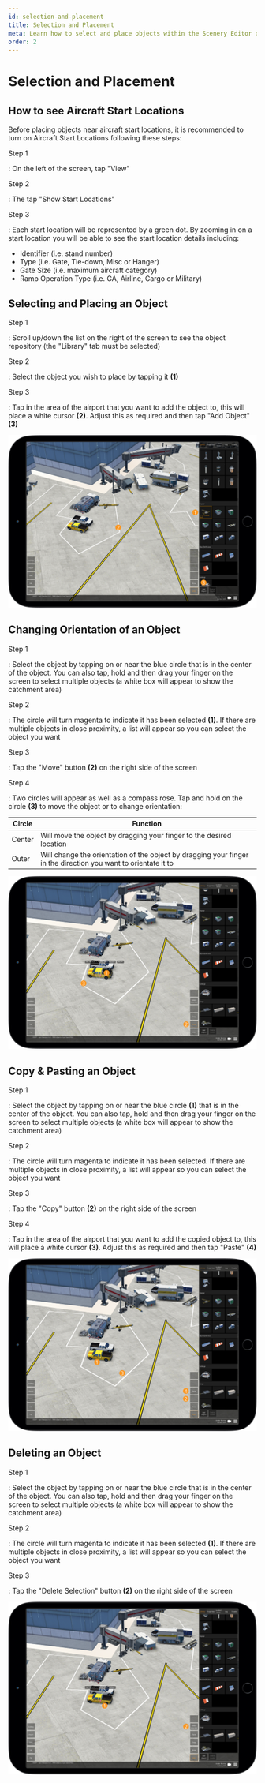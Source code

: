 ```yaml
---
id: selection-and-placement
title: Selection and Placement
meta: Learn how to select and place objects within the Scenery Editor of Infinite Flight.
order: 2
---
```




# Selection and Placement



## How to see Aircraft Start Locations 

Before placing objects near aircraft start locations, it is recommended to turn on Aircraft Start Locations following these steps:



Step 1

: On the left of the screen, tap "View"



Step 2

: The tap "Show Start Locations"



Step 3

: Each start location will be represented by a green dot. By zooming in on a start location you will be able to see the start location details including:

- Identifier (i.e. stand number)
- Type (i.e. Gate, Tie-down, Misc or Hanger)
- Gate Size (i.e. maximum aircraft category)
- Ramp Operation Type (i.e. GA, Airline, Cargo or Military)



## Selecting and Placing an Object



Step 1

: Scroll up/down the list on the right of the screen to see the object repository (the "Library" tab must be selected)



Step 2

: Select the object you wish to place by tapping it **(1)**



Step 3

: Tap in the area of the airport that you want to add the object to, this will place a white cursor **(2)**. Adjust this as required and then tap "Add Object" **(3)**



![Object Placement](_images/manual/frames/placing-object.png)



## Changing Orientation of an Object



Step 1

: Select the object by tapping on or near the blue circle that is in the center of the object. You can also tap, hold and then drag your finger on the screen to select multiple objects (a white box will appear to show the catchment area)



Step 2

: The circle will turn magenta to indicate it has been selected **(1)**. If there are multiple objects in close proximity, a list will appear so you can select the object you want



Step 3

: Tap the "Move" button **(2)** on the right side of the screen



Step 4

: Two circles will appear as well as a compass rose. Tap and hold on the circle **(3)** to move the object or to change orientation:



| Circle | Function                                                     |
| ------ | ------------------------------------------------------------ |
| Center | Will move the object by dragging your finger to the desired location |
| Outer  | Will change the orientation of the object by dragging your finger in the direction you want to orientate it to |



![Object Movement](_images/manual/frames/moving-object.png)



## Copy & Pasting an Object



Step 1

: Select the object by tapping on or near the blue circle **(1)** that is in the center of the object. You can also tap, hold and then drag your finger on the screen to select multiple objects (a white box will appear to show the catchment area)



Step 2

: The circle will turn magenta to indicate it has been selected. If there are multiple objects in close proximity, a list will appear so you can select the object you want



Step 3

: Tap the "Copy" button **(2)** on the right side of the screen



Step 4

: Tap in the area of the airport that you want to add the copied object to, this will place a white cursor **(3)**. Adjust this as required and then tap "Paste" **(4)**



![Copy & Pasting an Object](_images/manual/frames/copy-and-paste-object.png)



## Deleting an Object



Step 1

: Select the object by tapping on or near the blue circle that is in the center of the object. You can also tap, hold and then drag your finger on the screen to select multiple objects (a white box will appear to show the catchment area)



Step 2

: The circle will turn magenta to indicate it has been selected **(1)**. If there are multiple objects in close proximity, a list will appear so you can select the object you want



Step 3

: Tap the "Delete Selection" button **(2)** on the right side of the screen



![Object Deletion](_images/manual/frames/delete-object.png)

